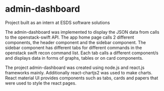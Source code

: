 # admin-dashboard
Project built as an intern at ESDS software solutions

The admin-dashboard was implemented to display the JSON data from calls to the openstack-swift API.
The app home page calls 2 different components, the header component and the sidebar component.
The sidebar component has different tabs for different commands in the openstack swift recon command list.
Each tab calls a different component/s and displays data in forms of graphs, tables or on card components.

The project admin-dashboard was created using node.js and react.js frameworks mainly.
Additionally react-chartjs2 was used to make charts.
React material UI provides components such as tabs, cards and papers that were used to style the react pages.

